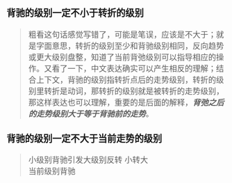 <font size=4>

### 背驰的级别一定不小于转折的级别

> 粗看这句话感觉写错了，可能是笔误，应该是不大于；就是字面意思，转折的级别至少和背驰级别相同，反向趋势或更大级别盘整，知道了当前背弛级别可以指导相应的操作。又看了一下，中文表达确实可以产生相反的理解；结合上下文，背驰的级别指转折点后的走势级别，转折的级别里转折是动词，那转折的级别就是被转折的走势级别，那这样表达也可以理解，重要的是后面的解释，***背弛之后的走势级别大于等于背驰前的走势***。

### 背驰的级别一定不大于当前走势的级别
> 小级别背驰引发大级别反转 小转大  
> 当前级别背驰
